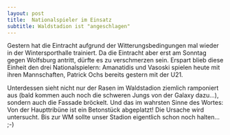 ```yaml
---
layout: post
title:  Nationalspieler im Einsatz
subtitle: Waldstadion ist "angeschlagen"
---
```


Gestern hat die Eintracht aufgrund der Witterungsbedingungen mal wieder in der Wintersporthalle trainiert. Da die Eintracht aber erst am Sonntag gegen Wolfsburg antritt, dürfte es zu verschmerzen sein. Erspart blieb diese Einheit den drei Nationalspielern: Amanatidis und Vasoski spielen heute mit ihren Mannschaften, Patrick Ochs bereits gestern mit der U21. 

Unterdessen sieht nicht nur der Rasen im Waldstadion ziemlich ramponiert aus (bald kommen auch noch die schweren Jungs von der Galaxy dazu...), sondern auch die Fassade bröckelt. Und das im wahrsten Sinne des Wortes: Von der Haupttribüne ist ein Betonstück abgeplatzt! Die Ursache wird untersucht. Bis zur WM sollte unser Stadion eigentlich schon noch halten... ;-)
